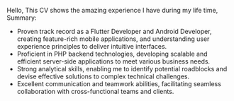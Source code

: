 Hello,
This CV shows the amazing experience I have during my life time,
Summary:
- Proven track record as a Flutter Developer and Android Developer, creating feature-rich mobile applications, and understanding user experience principles to deliver intuitive interfaces.
-	Proficient in PHP backend technologies, developing scalable and efficient server-side applications to meet various business needs.
-	Strong analytical skills, enabling me to identify potential roadblocks and devise effective solutions to complex technical challenges.
-	Excellent communication and teamwork abilities, facilitating seamless collaboration with cross-functional teams and clients.
